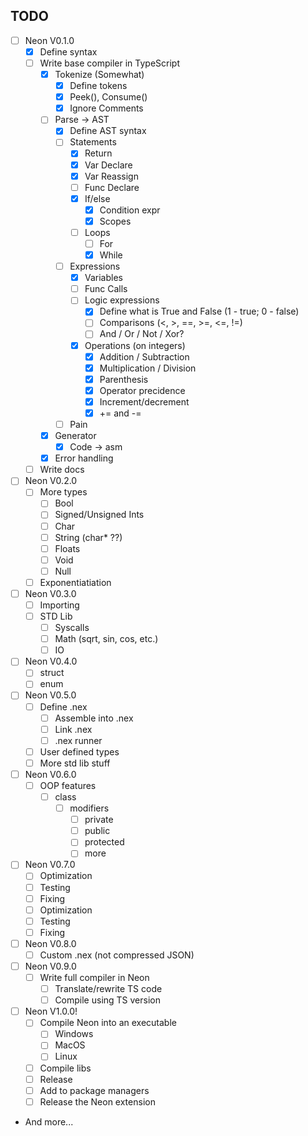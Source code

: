 ## TODO
- [ ] Neon V0.1.0
  - [x] Define syntax 
  - [ ] Write base compiler in TypeScript 
    - [x] Tokenize (Somewhat)
      - [x] Define tokens
      - [x] Peek(), Consume()
      - [x] Ignore Comments
    - [ ] Parse -> AST
      - [x] Define AST syntax
      - [ ] Statements
        - [x] Return
        - [x] Var Declare
        - [x] Var Reassign
        - [ ] Func Declare
        - [x] If/else
          - [x] Condition expr
          - [x] Scopes
        - [ ] Loops
          - [ ] For
          - [x] While
      - [ ] Expressions
        - [x] Variables
        - [ ] Func Calls
        - [ ] Logic expressions
          - [x] Define what is True and False (1 - true; 0 - false)
          - [ ] Comparisons (<, >, ==, >=, <=, !=)
          - [ ] And / Or / Not / Xor?
        - [x] Operations (on integers)
          - [x] Addition / Subtraction
          - [x] Multiplication / Division
          - [x] Parenthesis
          - [x] Operator precidence
          - [x] Increment/decrement
          - [x] += and -=
      - [ ] Pain
    - [x] Generator
      - [x] Code -> asm
    - [x] Error handling
  - [ ] Write docs 
- [ ] Neon V0.2.0
  - [ ] More types
    - [ ] Bool
    - [ ] Signed/Unsigned Ints
    - [ ] Char
    - [ ] String (char* ??)
    - [ ] Floats
    - [ ] Void
    - [ ] Null
  - [ ] Exponentiatiation
- [ ] Neon V0.3.0
  - [ ] Importing
  - [ ] STD Lib 
    - [ ] Syscalls
    - [ ] Math (sqrt, sin, cos, etc.)
    - [ ] IO
- [ ] Neon V0.4.0
  - [ ] struct
  - [ ] enum
- [ ] Neon V0.5.0
  - [ ] Define .nex
    - [ ] Assemble into .nex
    - [ ] Link .nex
    - [ ] .nex runner
  - [ ] User defined types
  - [ ] More std lib stuff
- [ ] Neon V0.6.0
  - [ ] OOP features
    - [ ] class
      - [ ] modifiers
        - [ ] private
        - [ ] public
        - [ ] protected
        - [ ] more
- [ ] Neon V0.7.0
  - [ ] Optimization
  - [ ] Testing
  - [ ] Fixing
  - [ ] Optimization
  - [ ] Testing
  - [ ] Fixing
- [ ] Neon V0.8.0
  - [ ] Custom .nex (not compressed JSON)
- [ ] Neon V0.9.0
  - [ ] Write full compiler in Neon 
    - [ ] Translate/rewrite TS code
    - [ ] Compile using TS version
- [ ] Neon V1.0.0!
  - [ ] Compile Neon into an executable
    - [ ] Windows
    - [ ] MacOS
    - [ ] Linux
  - [ ] Compile libs
  - [ ] Release
  - [ ] Add to package managers
  - [ ] Release the Neon extension
- And more...
